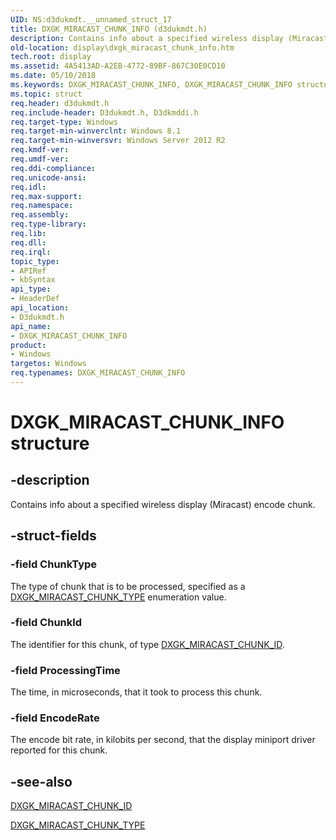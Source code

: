 ```yaml
---
UID: NS:d3dukmdt.__unnamed_struct_17
title: DXGK_MIRACAST_CHUNK_INFO (d3dukmdt.h)
description: Contains info about a specified wireless display (Miracast) encode chunk.
old-location: display\dxgk_miracast_chunk_info.htm
tech.root: display
ms.assetid: 4A5413AD-A2EB-4772-89BF-867C30E0CD10
ms.date: 05/10/2018
ms.keywords: DXGK_MIRACAST_CHUNK_INFO, DXGK_MIRACAST_CHUNK_INFO structure [Display Devices], d3dukmdt/DXGK_MIRACAST_CHUNK_INFO, display.dxgk_miracast_chunk_info
ms.topic: struct
req.header: d3dukmdt.h
req.include-header: D3dukmdt.h, D3dkmddi.h
req.target-type: Windows
req.target-min-winverclnt: Windows 8.1
req.target-min-winversvr: Windows Server 2012 R2
req.kmdf-ver: 
req.umdf-ver: 
req.ddi-compliance: 
req.unicode-ansi: 
req.idl: 
req.max-support: 
req.namespace: 
req.assembly: 
req.type-library: 
req.lib: 
req.dll: 
req.irql: 
topic_type:
- APIRef
- kbSyntax
api_type:
- HeaderDef
api_location:
- D3dukmdt.h
api_name:
- DXGK_MIRACAST_CHUNK_INFO
product:
- Windows
targetos: Windows
req.typenames: DXGK_MIRACAST_CHUNK_INFO
---
```


# DXGK_MIRACAST_CHUNK_INFO structure


## -description


Contains info about a specified wireless display (Miracast) encode chunk.


## -struct-fields




### -field ChunkType

The type of chunk that is to be processed, specified as a <a href="https://docs.microsoft.com/windows-hardware/drivers/ddi/content/d3dukmdt/ne-d3dukmdt-_dxgk_miracast_chunk_type">DXGK_MIRACAST_CHUNK_TYPE</a> enumeration value.


### -field ChunkId

The identifier for this chunk, of type <a href="https://docs.microsoft.com/windows-hardware/drivers/ddi/content/d3dukmdt/ns-d3dukmdt-dxgk_miracast_chunk_id">DXGK_MIRACAST_CHUNK_ID</a>.


### -field ProcessingTime

The time, in microseconds, that it took to process this chunk.


### -field EncodeRate

The encode bit rate, in kilobits per second, that the display miniport driver reported for this chunk.


## -see-also




<a href="https://docs.microsoft.com/windows-hardware/drivers/ddi/content/d3dukmdt/ns-d3dukmdt-dxgk_miracast_chunk_id">DXGK_MIRACAST_CHUNK_ID</a>



<a href="https://docs.microsoft.com/windows-hardware/drivers/ddi/content/d3dukmdt/ne-d3dukmdt-_dxgk_miracast_chunk_type">DXGK_MIRACAST_CHUNK_TYPE</a>
 

 

